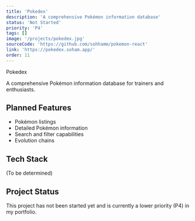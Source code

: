 ```yaml
---
title: 'Pokedex'
description: 'A comprehensive Pokémon information database'
status: 'Not Started'
priority: 'P4'
tags: []
image: '/projects/pokedex.jpg'
sourceCode: 'https://github.com/sohhamm/pokemon-react'
link: 'https://pokedex.soham.app/'
order: 11
---
```


Pokedex

A comprehensive Pokémon information database for trainers and enthusiasts.

## Planned Features

- Pokémon listings
- Detailed Pokémon information
- Search and filter capabilities
- Evolution chains

## Tech Stack

(To be determined)

## Project Status

This project has not been started yet and is currently a lower priority (P4) in my portfolio.
